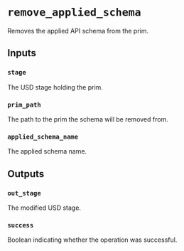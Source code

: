 # `remove_applied_schema`

Removes the applied API schema from the prim.

## Inputs

### `stage`
The USD stage holding the prim. 

### `prim_path`
The path to the prim the schema will be removed from. 

### `applied_schema_name`
The applied schema name. 

## Outputs

### `out_stage`
The modified USD stage. 

### `success`
Boolean indicating whether the operation was successful.
